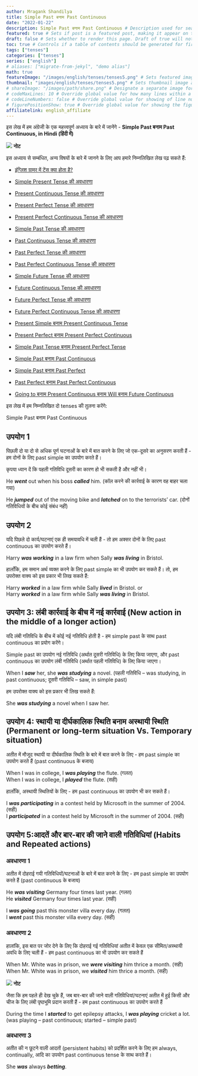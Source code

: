 ```yaml
---
author: Mragank Shandilya
title: Simple Past बनाम Past Continuous
date: "2022-01-22"
description: Simple Past बनाम Past Continuous # Description used for search engine.
featured: true # Sets if post is a featured post, making it appear on the sidebar. A featured post won't be listed on the sidebar if it's the current page
draft: false # Sets whether to render this page. Draft of true will not be rendered.
toc: true # Controls if a table of contents should be generated for first-level links automatically.
tags: ["tenses"]
categories: ["tenses"]
series: ["english"]
# aliases: ["migrate-from-jekyl", "demo alias"]
math: true
featureImage: "/images/english/tenses/tenses5.png" # Sets featured image on blog post.
thumbnail: "images/english/tenses/tenses5.png" # Sets thumbnail image appearing inside card on homepage. I will keep it the same as featureImage.
# shareImage: "/images/path/share.png" # Designate a separate image for social media sharing.
# codeMaxLines: 10 # Override global value for how many lines within a code block before auto-collapsing.
# codeLineNumbers: false # Override global value for showing of line numbers within code block.
# figurePositionShow: true # Override global value for showing the figure label.
affiliatelink: english_affiliate
---
```


इस लेख में हम अंग्रेजी के एक महत्त्वपूर्ण अध्याय के बारे में जानेंगे - <strong>Simple Past बनाम Past Continuous, in Hindi (हिंदी में)</strong>

<div class="toc-mak">
  <img src="../../../images/pencil.png">
  <b>नोट</b><br>

इस अध्याय से सम्बंधित, अन्य विषयों के बारे में जानने के लिए आप हमारे निम्नलिखित लेख पढ़ सकते हैं: 

* <a href="../what-is-tense-in-english-grammar" title="Tenses" class="mak-link">इंग्लिश ग्रामर में टेंस क्या होता है?</a> 

* <a href="../what-is-simple-present-tense" title="Tenses" class="mak-link">Simple Present Tense की अवधारणा</a> 
* <a href="../what-is-present-continuous-tense" title="Tenses" class="mak-link">Present Continuous Tense की अवधारणा</a> 
* <a href="../what-is-present-perfect-tense" title="Tenses" class="mak-link">Present Perfect Tense की अवधारणा</a> 
* <a href="../what-is-present-perfect-continuous-tense" title="Tenses" class="mak-link">Present Perfect Continuous Tense की अवधारणा</a> 

* <a href="../what-is-simple-past-tense" title="Tenses" class="mak-link">Simple Past Tense की अवधारणा</a> 
* <a href="../what-is-past-continuous-tense" title="Tenses" class="mak-link">Past Continuous Tense की अवधारणा</a> 
* <a href="../what-is-past-perfect-tense" title="Tenses" class="mak-link">Past Perfect Tense की अवधारणा</a> 
* <a href="../what-is-past-perfect-continuous-tense" title="Tenses" class="mak-link">Past Perfect Continuous Tense की अवधारणा</a> 

* <a href="../what-is-simple-future-tense" title="Tenses" class="mak-link">Simple Future Tense की अवधारणा</a> 
* <a href="../what-is-future-continuous-tense" title="Tenses" class="mak-link">Future Continuous Tense की अवधारणा</a> 
* <a href="../what-is-future-perfect-tense" title="Tenses" class="mak-link">Future Perfect Tense की अवधारणा</a> 
* <a href="../what-is-future-perfect-continuous-tense" title="Tenses" class="mak-link">Future Perfect Continuous Tense की अवधारणा</a> 

* <a href="../present-simple-versus-present-continuous" title="Tenses" class="mak-link">Present Simple बनाम Present Continuous Tense</a> 
* <a href="../present-perfect-versus-present-perfect-continuous" title="Tenses" class="mak-link">Present Perfect बनाम Present Perfect Continuous</a> 
* <a href="../simple-past-versus-present-perfect" title="Tenses" class="mak-link">Simple Past Tense बनाम Present Perfect Tense</a> 
* <a href="../simple-past-versus-past-continuous" title="Tenses" class="mak-link">Simple Past बनाम Past Continuous</a> 
* <a href="../simple-past-versus-past-perfect" title="Tenses" class="mak-link">Simple Past बनाम Past Perfect</a> 
* <a href="../past-perfect-versus-past-perfect-continuous" title="Tenses" class="mak-link">Past Perfect बनाम Past Perfect Continuous</a> 
* <a href="../going-to-versus-other-tenses" title="Tenses" class="mak-link">Going to बनाम Present Continuous बनाम Will बनाम Future Continuous</a> 
</div>

इस लेख में हम निम्नलिखित दो tenses की तुलना करेंगे:

Simple Past बनाम Past Continuous  

## उपयोग 1

पिछली दो या दो से अधिक पूर्ण घटनाओं के बारे में बात करने के लिए जो एक-दूसरे का अनुसरण करती हैं - हम दोनों के लिए past simple का उपयोग करते हैं।

कृपया ध्यान दें कि पहली गतिविधि दूसरी का कारण हो भी सकती है और नहीं भी।

He ***went*** out when his boss ***called*** him. (कॉल करने की कार्रवाई के कारण वह बाहर चला गया)

He ***jumped*** out of the moving bike and ***latched*** on to the terrorists’ car. (दोनों गतिविधियों के बीच कोई संबंध नहीं)

## उपयोग 2

यदि पिछले दो कार्य/घटनाएं एक ही समयावधि में चली हैं - तो हम अक्सर दोनों के लिए past continuous का उपयोग करते हैं।

Harry ***was working*** in a law firm when Sally ***was living*** in Bristol.

हालाँकि, हम समान अर्थ व्यक्त करने के लिए past simple का भी उपयोग कर सकते हैं। तो, हम उपरोक्त वाक्य को इस प्रकार भी लिख सकते हैं:

Harry ***worked*** in a law firm while Sally ***lived*** in Bristol. or <br>
Harry ***worked*** in a law firm while Sally ***was living*** in Bristol.

## उपयोग 3: लंबी कार्रवाई के बीच में नई कार्रवाई (New action in the middle of a longer action)

यदि लंबी गतिविधि के बीच में कोई नई गतिविधि होती है - हम simple past के साथ past continuous का प्रयोग करेंगे।

Simple past का उपयोग नई गतिविधि (अर्थात दूसरी गतिविधि) के लिए किया जाएगा, और past continuous का उपयोग लंबी गतिविधि (अर्थात पहली गतिविधि) के लिए किया जाएगा।

When I ***saw*** her, she ***was studying*** a novel. (पहली गतिविधि – was studying, in past continuous; दूसरी गतिविधि – saw, in simple past)

हम उपरोक्त वाक्य को इस प्रकार भी लिख सकते हैं:

She ***was studying*** a novel when I saw her. 

## उपयोग 4: स्थायी या दीर्घकालिक स्थिति बनाम अस्थायी स्थिति (Permanent or long-term situation Vs. Temporary situation)

अतीत में मौजूद स्थायी या दीर्घकालिक स्थिति के बारे में बात करने के लिए - हम past simple का उपयोग करते हैं (past continuous के बजाय)

When I was in college, I ***<span class="mak-text-color-incorrect">was playing</span>*** the flute. (गलत) <br>
When I was in college, I ***<span class="mak-text-color">played</span>*** the flute. (सही)

हालाँकि, अस्थायी स्थितियों के लिए - हम past continuous का उपयोग भी कर सकते हैं।

I ***was participating*** in a contest held by Microsoft in the summer of 2004. (सही) <br>
I ***participated*** in a contest held by Microsoft in the summer of 2004. (सही)

## उपयोग 5:आदतें और बार-बार की जाने वाली गतिविधियां (Habits and Repeated actions)

### अवधारणा 1

अतीत में दोहराई गयी गतिविधियों/घटनाओं के बारे में बात करने के लिए - हम past simple का उपयोग करते हैं (past continuous के बजाय) 

He ***<span class="mak-text-color-incorrect">was visiting</span>*** Germany four times last year. (गलत) <br>
He ***<span class="mak-text-color">visited</span>*** Germany four times last year. (सही)

I ***<span class="mak-text-color-incorrect">was going</span>*** past this monster villa every day. (गलत) <br>
I ***<span class="mak-text-color">went</span>*** past this monster villa every day. (सही)

### अवधारणा 2

हालांकि, इस बात पर जोर देने के लिए कि दोहराई गई गतिविधियां अतीत में केवल एक सीमित/अस्थायी अवधि के लिए चली हैं - हम past continuous का भी उपयोग कर सकते हैं

When Mr. White was in prison, we ***were visiting*** him thrice a month. (सही) <br>
When Mr. White was in prison, we ***visited*** him thrice a month. (सही)

<div class="toc-mak">
  <img src="../../../images/pencil.png">
  <b>नोट</b><br>

जैसा कि हम पहले ही देख चुके हैं, जब बार-बार की जाने वाली गतिविधियां/घटनाएं अतीत में हुई किसी और चीज के लिए लंबी पृष्ठभूमि प्रदान करती हैं - हम past continuous का उपयोग करते हैं

During the time I ***started*** to get epilepsy attacks, I ***was playing*** cricket a lot. (was playing – past continuous; started – simple past)
</div>

### अवधारणा 3

अतीत की न छूटने वाली आदतों (persistent habits) को प्रदर्शित करने के लिए हम always, continually, आदि का उपयोग past continuous tense के साथ करते हैं।

She ***was*** always ***betting***.
